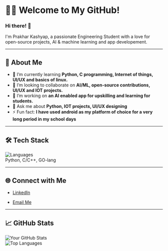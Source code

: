 <!---
PrakharKashyap26/PrakharKashyap26 is a ✨ special ✨ repository because its `README.md` (this file) appears on your GitHub profile.
You can click the Preview link to take a look at your changes.
--->
# 🧑‍💻 Welcome to My GitHub!

### Hi there! 👋  
I'm Prakhar Kashyap, a passionate Engineering Student with a love for open-source projects, AI & machine learning and app developement.  

---

## 🚀 About Me

- 🌱 I’m currently learning **Python, C programming, Internet of things, UI/UX and basics of linux.**  
- 👯 I’m looking to collaborate on **AI/ML, open-source contributions, UI/UX and IOT projects.**  
- 🔭 I’m working on **an AI enabled app for upskilling and learning for students.** 
- 💬 Ask me about **Python, IOT projects, UI/UX designing**  
- ⚡ Fun fact: **I have used android as my platform of choice for a very long period in my school days**  

---

## 🛠️ Tech Stack

![Languages](https://img.shields.io/badge/-Languages-blue)  
Python, C/C++, GO-lang

<!---
![Frameworks](https://img.shields.io/badge/-Frameworks-green)  
[List frameworks you’re proficient in, e.g., React, Flask, Django, etc.]

![Tools](https://img.shields.io/badge/-Tools-yellow)  
[Add other tools, e.g., Docker, Git, Jenkins, etc.]  
--->
---

## 🌐 Connect with Me

- [LinkedIn](www.linkedin.com/in/prakhar-kashyap-4832a0333)   
<!--- [Portfolio](https://your-portfolio.com) ---> 
- [Email Me](mailto:prakharkashyap2607@gmail.com)

---

## 📈 GitHub Stats  

![Your GitHub Stats](https://github-readme-stats.vercel.app/api?username=PrakharKashyap26&show_icons=true&theme=radical)  
![Top Languages](https://github-readme-stats.vercel.app/api/top-langs/?username=PrakharKashyap26&layout=compact&theme=radical)

<!---

## 💡 Featured Projects

### [Project Name](https://github.com/your-username/project-name)  
**Description:** Briefly describe the project here.  
**Tech Stack:** List the main technologies used.  

### [Project Name](https://github.com/your-username/project-name)  
**Description:** Briefly describe the project here.  
**Tech Stack:** List the main technologies used.  
--->

